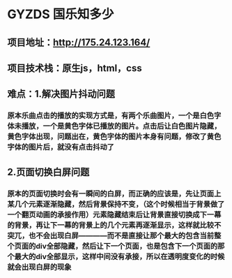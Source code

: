 # GYZDS 国乐知多少
## 项目地址：http://175.24.123.164/
## 项目技术栈：原生js，html，css
## 难点：1.解决图片抖动问题
### 原本乐曲点击的播放的实现方式是，有两个乐曲图片，一个是白色字体未播放，一个是黄色字体已播放的图片。点击后让白色图片隐藏，黄色字体出现，问题出在，黄色字体的图片本身有问题，修改了黄色字体的图片后，就没有点击抖动了
## 2.页面切换白屏问题
### 原本的页面切换时会有一瞬间的白屏，而正确的应该是，先让页面上某几个元素逐渐隐藏，然后背景保持不变，（这个时候相当于背景做了一个翻页动画的承接作用）元素隐藏结束后让背景直接切换成下一幕的背景，再让下一幕的背景上的几个元素再逐渐显示，这样就比较不突兀，也不会出现白屏————而不是直接让那个最大的包含当前整个页面的div全部隐藏，然后让下一个页面，也是包含下一个页面的那个最大的div全部显示，这样中间没有承接，所以在透明度变化的时候就会出现白屏的现象
